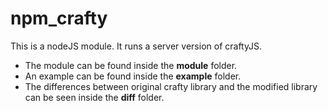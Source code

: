 npm_crafty
==========

This is a nodeJS module. It runs a server version of craftyJS.
* The module can be found inside the __module__ folder.
* An example can be found inside the __example__ folder.
* The differences between original crafty library and the modified library can be seen inside the __diff__ folder.
